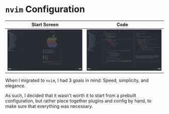 # `nvim` Configuration



| Start Screen | Code&nbsp;&nbsp;&nbsp; |
|--------------|------|
| ![Start Screen](./art/startscreen.png) | ![Code](./art/code.png) |


When I migrated to `nvim`, I had 3 goals in mind: Speed, simplicity, and elegance.

As such, I decided that it wasn't worth it to start from a prebuilt configuration, but rather piece together plugins and config by hand, to make sure that everything was necessary.


